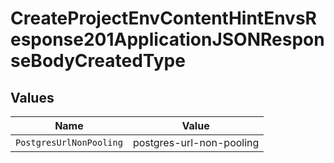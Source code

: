 # CreateProjectEnvContentHintEnvsResponse201ApplicationJSONResponseBodyCreatedType


## Values

| Name                     | Value                    |
| ------------------------ | ------------------------ |
| `PostgresUrlNonPooling`  | postgres-url-non-pooling |